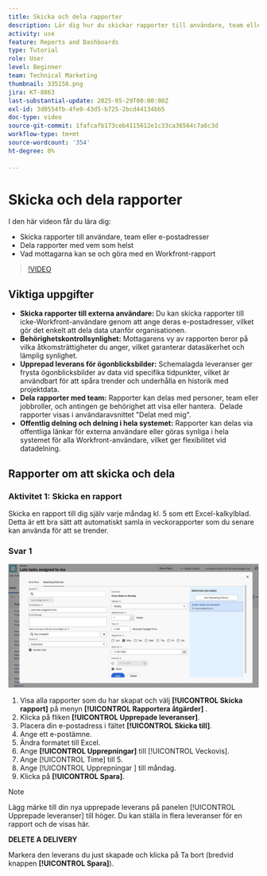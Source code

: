 ```yaml
---
title: Skicka och dela rapporter
description: Lär dig hur du skickar rapporter till användare, team eller e-postadresser, och hur du delar rapporter med vem som helst i Workfront.
activity: use
feature: Reports and Dashboards
type: Tutorial
role: User
level: Beginner
team: Technical Marketing
thumbnail: 335158.png
jira: KT-8863
last-substantial-update: 2025-05-29T00:00:00Z
exl-id: 3d0554fb-4fe0-43d5-b725-2bcd44134bb5
doc-type: video
source-git-commit: 1fafcafb173ceb4115612e1c33ca36564c7a6c3d
workflow-type: tm+mt
source-wordcount: '354'
ht-degree: 0%

---
```


# Skicka och dela rapporter

I den här videon får du lära dig:

* Skicka rapporter till användare, team eller e-postadresser
* Dela rapporter med vem som helst
* Vad mottagarna kan se och göra med en Workfront-rapport

>[!VIDEO](https://video.tv.adobe.com/v/3447816/?quality=12&learn=on&captions=swe)

## Viktiga uppgifter

* **Skicka rapporter till externa användare:** Du kan skicka rapporter till icke-Workfront-användare genom att ange deras e-postadresser, vilket gör det enkelt att dela data utanför organisationen. &#x200B;
* **Behörighetskontrollsynlighet:** Mottagarens vy av rapporten beror på vilka åtkomsträttigheter du anger, vilket garanterar datasäkerhet och lämplig synlighet. &#x200B;
* **Upprepad leverans för ögonblicksbilder:** Schemalagda leveranser ger frysta ögonblicksbilder av data vid specifika tidpunkter, vilket är användbart för att spåra trender och underhålla en historik med projektdata. &#x200B;
* **Dela rapporter med team:** Rapporter kan delas med personer, team eller jobbroller, och antingen ge behörighet att visa eller hantera. &#x200B; Delade rapporter visas i användaravsnittet &quot;Delat med mig&quot;. &#x200B;
* **Offentlig delning och delning i hela systemet:** Rapporter kan delas via offentliga länkar för externa användare eller göras synliga i hela systemet för alla Workfront-användare, vilket ger flexibilitet vid datadelning.


## Rapporter om att skicka och dela

### Aktivitet 1: Skicka en rapport

Skicka en rapport till dig själv varje måndag kl. 5 som ett Excel-kalkylblad. Detta är ett bra sätt att automatiskt samla in veckorapporter som du senare kan använda för att se trender.

### Svar 1

![En bild av skärmen för att ställa in upprepade rapportleveranser](assets/send-a-report.png)

1. Visa alla rapporter som du har skapat och välj **[!UICONTROL Skicka rapport]** på menyn **[!UICONTROL Rapportera åtgärder]** .
1. Klicka på fliken **[!UICONTROL Upprepade leveranser]**.
1. Placera din e-postadress i fältet **[!UICONTROL Skicka till]**.
1. Ange ett e-postämne.
1. Ändra formatet till Excel.
1. Ange **[!UICONTROL Upprepningar]** till [!UICONTROL Veckovis].
1. Ange [!UICONTROL Time] till 5.
1. Ange [!UICONTROL Upprepningar &#x200B;] till måndag.
1. Klicka på **[!UICONTROL Spara]**.

>[!NOTE]
>
>Lägg märke till din nya upprepade leverans på panelen [!UICONTROL Upprepade leveranser] till höger. Du kan ställa in flera leveranser för en rapport och de visas här.

**DELETE A DELIVERY**

Markera den leverans du just skapade och klicka på Ta bort (bredvid knappen **[!UICONTROL Spara]**).
